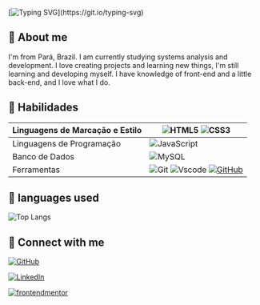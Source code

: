 [![Typing SVG](https://readme-typing-svg.demolab.com?font=Share+Tech+Mono&weight=600&size=32&pause=&color=00FFE3&center=true&random=false&width=435&lines=Hello%2C+I+am+Sabrina!;User+BynnZ8...)](https://git.io/typing-svg)



## 💜 About me

I'm from Pará, Brazil. I am currently studying systems analysis and development. I love creating projects and learning new things, I'm still learning and developing myself. I have knowledge of front-end and a little back-end, and I love what I do.

## 🔹 Habilidades


| Linguagens de Marcação e Estilo  | ![HTML5](https://img.shields.io/badge/HTML5-E34F26?style=for-the-badge&logo=html5&logoColor=white) ![CSS3](https://img.shields.io/badge/CSS3-1572B6?style=for-the-badge&logo=css3&logoColor=white)|
| ------------- | ------------- |
| Linguagens de Programação| ![JavaScript](https://img.shields.io/badge/JavaScript-F7DF1E?style=for-the-badge&logo=javascript&logoColor=black) |
| Banco de Dados  | ![MySQL](https://img.shields.io/badge/MySQL-00000F?style=for-the-badge&logo=mysql&logoColor=white) |
|Ferramentas|![Git](https://img.shields.io/badge/GIT-E44C30?style=for-the-badge&logo=git&logoColor=white) ![Vscode](https://img.shields.io/badge/Vscode-007ACC?style=for-the-badge&logo=visual-studio-code&logoColor=white) [![GitHub](https://img.shields.io/badge/GitHub-100000?style=for-the-badge&logo=github&logoColor=white)](https://github.com/SEUUSERNAME)|


## 🔹 languages ​​used
![Top Langs](https://github-readme-stats-git-masterrstaa-rickstaa.vercel.app/api/top-langs/?username=BynnZ8&layout=compact&bg_color=4B1358&border_color=30A3DC&title_color=00FFE3FF&text_color=FFF)
## 🔗 Connect with me

[![GitHub](https://img.shields.io/badge/GitHub-100000?style=for-the-badge&logo=github&logoColor=cyan&color=purple)](https://github.com/BynnZ8)

[![LinkedIn](https://img.shields.io/badge/LinkedIn-0077B5?style=for-the-badge&logo=linkedin&logoColor=cyan&color=purple)](https://www.linkedin.com/in/sabrina-souza-b74137238/)

[![frontendmentor](https://img.shields.io/badge/frontendmentor-0077B5?style=for-the-badge&logo=frontendmentor&logoColor=cyan&color=purple)](https://www.frontendmentor.io/profile/BynnZ8)